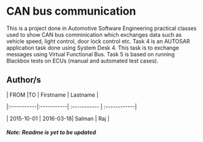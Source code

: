 # CAN bus communication

This is a project done in Automotive Software Engineering practical classes used to show CAN bus comminication which exchanges data such as vehicle speed, light control, door lock control etc.
Task 4 is an AUTOSAR application task done using System Desk 4. This task is to exchange messages using Virtual Functional Bus.
Task 5 is based on running Blackbox tests on ECUs (manual and automated test cases).


## Author/s

| FROM |TO | Firstname | Lastname | 

|:-----------|:-----------| :----------- | :------------| 

| 2015-10-01 | 2016-03-18| Salman | Raj | 

##### Note: Readme is yet to be updated